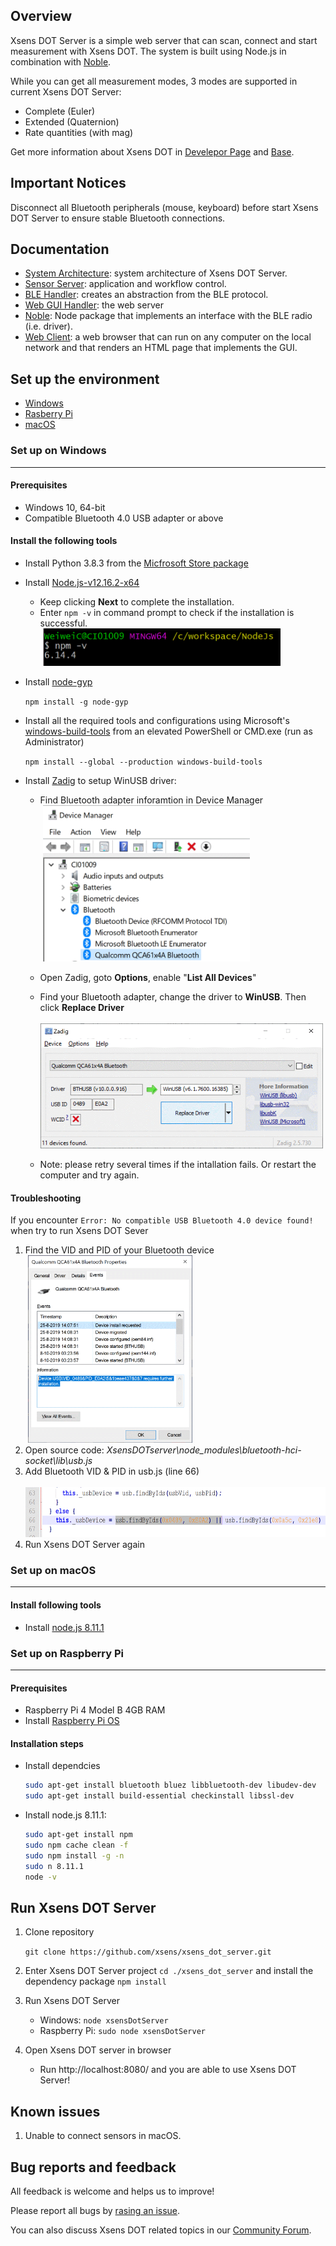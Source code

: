 ## Overview
Xsens DOT Server is a simple web server that can scan, connect and start measurement with Xsens DOT. The system is built using Node.js in combination with [Noble](https://github.com/abandonware/noble). 

While you can get all measurement modes, 3 modes are supported in current Xsens DOT Server:
* Complete (Euler)
* Extended (Quaternion)
* Rate quantities (with mag)

Get more information about Xsens DOT in [Develepor Page](https://www.xsens.com/developer) and [Base](https://base.xsens.com/hc/en-us/categories/360002285079-Wearable-Sensor-Platform).

## Important Notices
Disconnect all Bluetooth peripherals (mouse, keyboard) before start Xsens DOT Server to ensure stable Bluetooth connections. 

## Documentation
* [System Architecture](documentation/XsensDOTServer-SystemArchitecture.pdf): system architecture of Xsens DOT Server.
* [Sensor Server](documentation/XsensDOTServer-SensorServer.pdf): application and workflow control.
* [BLE Handler](documentation/XsensDOTServer-BLEHandler.pdf): creates an abstraction from the BLE protocol.
* [Web GUI Handler](documentation/XsensDOTServer-WebGUIHandler.pdf): the web server
* [Noble](https://github.com/noble/noble): Node package that implements an interface with the BLE radio (i.e. driver).
* [Web Client](documentation/XsensDOTServerWebClient.pdf): a web browser that can run on any computer on the local network and that renders an HTML page that implements the GUI.

## Set up the environment
* [Windows](#set-up-on-windows)
* [Rasberry Pi](#set-up-on-raspberry-pi)
* [macOS](#set-up-on-macos)

### Set up on Windows
---
#### Prerequisites
* Windows 10, 64-bit
* Compatible Bluetooth 4.0 USB adapter or above

#### Install the following tools
* Install Python 3.8.3 from the [Micfrosoft Store package](https://docs.python.org/3/using/windows.html#the-microsoft-store-package) 
* Install [Node.js-v12.16.2-x64](https://nodejs.org/download/release/v12.16.2/node-v12.16.2-x64.msi)
  * Keep clicking **Next** to complete the installation.
  * Enter `npm -v` in command prompt to check if the installation is successful.<br>
&nbsp;<img height="60" src="images/image002.gif"/>

* Install [node-gyp](https://github.com/nodejs/node-gyp#installation)
   
   `npm install -g node-gyp`
* Install all the required tools and configurations using Microsoft's [windows-build-tools](https://github.com/felixrieseberg/windows-build-tools) from an elevated PowerShell or CMD.exe (run as Administrator)

  `npm install --global --production windows-build-tools`
* Install [Zadig](https://zadig.akeo.ie/) to setup WinUSB driver:
  * Find Bluetooth adapter inforamtion in Device Manager <br>
&nbsp;<img height="250" src="images/image006.gif"/>
  * Open Zadig, goto **Options**, enable "**List All Devices**"
  * Find your Bluetooth adapter, change the driver to **WinUSB**. Then click **Replace Driver** <br>
&nbsp;<img height="200" src="images/image007.gif"/>

  * Note: please retry several times if the intallation fails. Or restart the computer and try again. 

#### Troubleshooting
If you encounter `Error: No compatible USB Bluetooth 4.0 device found!` when try to run Xsens DOT Sever
 1. Find the VID and PID of your Bluetooth device<br>
&nbsp;<img height="300" src="images/image011.gif"/>
 2. Open source code: *XsensDOTserver\node_modules\bluetooth-hci-socket\lib\usb.js*
 3. Add Bluetooth VID & PID in usb.js (line 66)<br>
&nbsp;<img height="80" src="images/image012.gif"/>
 4. Run Xsens DOT Server again
 
### Set up on macOS
---
#### Install following tools
* Install [node.js 8.11.1](https://nodejs.org/download/release/v8.11.1/)


### Set up on Raspberry Pi
---
#### Prerequisites
* Raspberry Pi 4 Model B 4GB RAM
* Install [Raspberry Pi OS](https://www.raspberrypi.org/downloads/raspberry-pi-os/)

#### Installation steps
* Install dependcies
  
  ```sh
  sudo apt-get install bluetooth bluez libbluetooth-dev libudev-dev
  sudo apt-get install build-essential checkinstall libssl-dev
  ```

* Install node.js 8.11.1: 
  ```sh
  sudo apt-get install npm
  sudo npm cache clean -f
  sudo npm install -g -n
  sudo n 8.11.1
  node -v
  ```

## Run Xsens DOT Server
1. Clone repository
  
   `git clone https://github.com/xsens/xsens_dot_server.git`
1. Enter Xsens DOT Server project `cd ./xsens_dot_server` and install the dependency package `npm install`
1. Run Xsens DOT Server
   * Windows: `node xsensDotServer`
   * Raspberry Pi: `sudo node xsensDotServer`
1. Open Xsens DOT server in browser
   * Run http://localhost:8080/ and you are able to use Xsens DOT Server!

## Known issues
1. Unable to connect sensors in macOS.

## Bug reports and feedback
All feedback is welcome and helps us to improve!

Please report all bugs by [rasing an issue](https://github.com/xsens/xsens_dot_server/issues/new).

You can also discuss Xsens DOT related topics in our [Community Forum](https://base.xsens.com/hc/en-us/community/topics).


